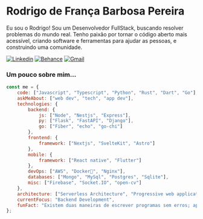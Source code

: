 <!-- Greeting -->
# Rodrigo de França Barbosa Pereira

<!--Introduction -->
Eu sou o Rodrigo! Sou um Desenvolvedor FullStack, buscando resolver problemas do mundo real. Tenho paixão por tornar o código aberto mais acessível, criando software e ferramentas para ajudar as pessoas, e construindo uma comunidade.
<br>

<!-- Your badges -->
[![Linkedin](https://img.shields.io/badge/-Rodrigo_França-blue?style=flat&logo=Linkedin&logoColor=white)](https://www.linkedin.com/in/rofran)
[![Behance](https://img.shields.io/badge/-Rodrigo_França-191919?style=flat&labelColor=191919&logo=behance&logoColor=white)](https://www.behance.net/rofran)
[![Gmail](https://img.shields.io/badge/-howdrigo.fr-c14438?style=flat&logo=Gmail&logoColor=white)](mailto:howdrigo.fr@gmail.com)

### Um pouco sobre mim...

```javascript
const me = {
    code: ["Javascript", "Typescript", "Python", "Rust", "Dart", "Go"],
    askMeAbout: ["web dev", "tech", "app dev"],
    technologies: {
        backend: {
            js: ["Node", "Nestjs", "Express"],
            py: ["Flask", "FastAPI", "Django"],
            go: ["Fiber", "echo", "go-chi"]
        },
        frontend: {
            framework: ["Nextjs", "SvelteKit", "Astro"]
        },
        mobile: {
            framework: ["React native", "Flutter"]
        },
        devOps: ["AWS", "Docker🐳", "Nginx"],
        databases: ["Mongo", "MySql", "Postgres", "Sqlite"],
        misc: ["Firebase", "Socket.IO", "open-cv"]
    },
    architecture: ["Serverless Architecture", "Progressive web applications", "Single page applications"],
    currentFocus: "Backend Development",
    funFact: "Existem duas maneiras de escrever programas sem erros; apenas a terceira funciona."
};
```
